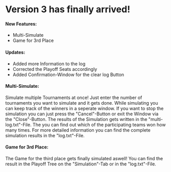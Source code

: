 # Version 3 has finally arrived!

#### New Features:
- Multi-Simulate
- Game for 3rd Place
&nbsp;

#### Updates:
- Added more Information to the log
- Corrected the Playoff Seats accordingly
- Added Confirmation-Window for the clear log Button
&nbsp;

#### Multi-Simulate:
Simulate multiple Tournaments at once! Just enter the number of tournaments you want to simulate and it gets done. While simulating you can keep track of the winners in a seperate window. If you want to stop the simulation you can just press the "Cancel"-Button or exit the Window via the "Close"-Button.
The results of the Simulation gets written in the "multi-log.txt"-File. The you can find out which of the participating teams won how many times. For more detailed information you can find the complete simulation results in the "log.txt"-File.
&nbsp;

#### Game for 3rd Place:
The Game for the third place gets finally simulated aswell! You can find the result in the Playoff Tree on the "Simulation"-Tab or in the "log.txt"-File.
